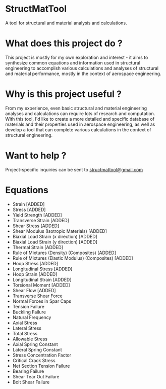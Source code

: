 # StructMatTool
A tool for structural and material analysis and calculations. 

# What does this project do ?
This project is mostly for my own exploration and interest - it aims to synthesize common equations and information used in structural engineering to accomplish various calculations and analyses of structural and material performance, mostly in the context of aerospace engineering.

# Why is this project useful ?
From my experience, even basic structural and material engineering analyses and calculations can require lots of research and computation. With this tool, I'd like to create a more detailed and specific database of materials and their properties used in aerospace engineering, as well as develop a tool that can complete various calculations in the context of structural engineering.

# Want to help ?
Project-specific inquiries can be sent to structmattool@gmail.com

# Equations
- Strain [ADDED]
- Stress [ADDED]
- Yield Strength [ADDED]
- Transverse Strain [ADDED]
- Shear Stress [ADDED]
- Shear Modulus (Isotropic Materials) [ADDED]
- Biaxial Load Strain (x direction) [ADDED]
- Biaxial Load Strain (y direction) [ADDED]
- Thermal Strain [ADDED]
- Rule of Mixtures (Density) (Composites) [ADDED]
- Rule of Mixtures (Elastic Modulus) (Composites) [ADDED]
- Hoop Stress [ADDED]
- Longitudinal Stress [ADDED]
- Hoop Strain [ADDED]
- Longitudinal Strain [ADDED]
- Torsional Moment [ADDED]
- Shear Flow [ADDED]
- Transverse Shear Force
- Normal Forces in Spar Caps
- Tension Failure
- Buckling Failure
- Natural Frequency
- Axial Stress
- Lateral Stress
- Total Stress
- Allowable Stress
- Axial Spring Constant
- Lateral Spring Constant
- Stress Concentration Factor
- Critical Crack Stress
- Net Section Tension Failure
- Bearing Failure
- Shear Tear Out Failure
- Bolt Shear Failure
